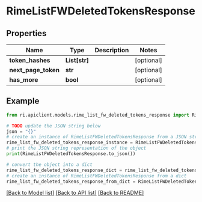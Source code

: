 # RimeListFWDeletedTokensResponse


## Properties

Name | Type | Description | Notes
------------ | ------------- | ------------- | -------------
**token_hashes** | **List[str]** |  | [optional] 
**next_page_token** | **str** |  | [optional] 
**has_more** | **bool** |  | [optional] 

## Example

```python
from ri.apiclient.models.rime_list_fw_deleted_tokens_response import RimeListFWDeletedTokensResponse

# TODO update the JSON string below
json = "{}"
# create an instance of RimeListFWDeletedTokensResponse from a JSON string
rime_list_fw_deleted_tokens_response_instance = RimeListFWDeletedTokensResponse.from_json(json)
# print the JSON string representation of the object
print(RimeListFWDeletedTokensResponse.to_json())

# convert the object into a dict
rime_list_fw_deleted_tokens_response_dict = rime_list_fw_deleted_tokens_response_instance.to_dict()
# create an instance of RimeListFWDeletedTokensResponse from a dict
rime_list_fw_deleted_tokens_response_from_dict = RimeListFWDeletedTokensResponse.from_dict(rime_list_fw_deleted_tokens_response_dict)
```
[[Back to Model list]](../README.md#documentation-for-models) [[Back to API list]](../README.md#documentation-for-api-endpoints) [[Back to README]](../README.md)

